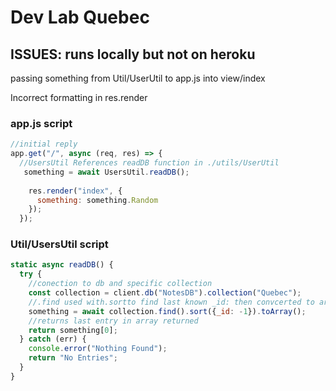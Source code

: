# Dev Lab Quebec

## ISSUES: runs locally but not on heroku

passing something from Util/UserUtil to app.js into view/index

Incorrect formatting in res.render

### app.js script
```javascript
//initial reply
app.get("/", async (req, res) => {
  //UsersUtil References readDB function in ./utils/UserUtil
   something = await UsersUtil.readDB();
  
    res.render("index", {
      something: something.Random
    });
  });
  ```
  
  ### Util/UsersUtil script
  ``` javascript
static async readDB() {
    try {
      //conection to db and specific collection
      const collection = client.db("NotesDB").collection("Quebec");
      //.find used with.sortto find last known _id: then convcerted to array
      something = await collection.find().sort({_id: -1}).toArray();
      //returns last entry in array returned
      return something[0];
    } catch (err) {
      console.error("Nothing Found");
      return "No Entries";
    }
  }
```
